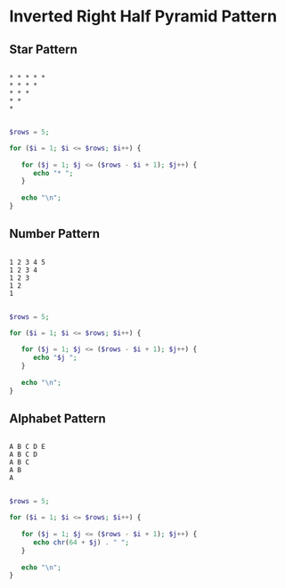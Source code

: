 # Inverted Right Half Pyramid Pattern

## Star Pattern

```

* * * * *
* * * *
* * *
* *
*

```

```php

$rows = 5;

for ($i = 1; $i <= $rows; $i++) {
   
   for ($j = 1; $j <= ($rows - $i + 1); $j++) {
      echo "* "; 
   }
   
   echo "\n";
}

```

## Number Pattern

```

1 2 3 4 5 
1 2 3 4 
1 2 3 
1 2 
1 

```


```php

$rows = 5; 

for ($i = 1; $i <= $rows; $i++) {
   
   for ($j = 1; $j <= ($rows - $i + 1); $j++) {
      echo "$j "; 
   }
   
   echo "\n";
}

```

## Alphabet Pattern

```

A B C D E 
A B C D 
A B C 
A B 
A 

```

```php

$rows = 5; 

for ($i = 1; $i <= $rows; $i++) {
   
   for ($j = 1; $j <= ($rows - $i + 1); $j++) {
      echo chr(64 + $j) . " "; 
   }
   
   echo "\n";
}

```